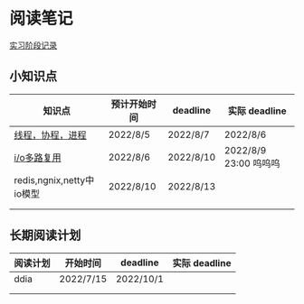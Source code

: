 ﻿# 阅读笔记

[实习阶段记录](./Java相关操作的.md)

## 小知识点

| 知识点                                            | 预计开始时间 | deadline  | 实际 deadline         |
| ------------------------------------------------- | ------------ | --------- | --------------------- |
| [线程，协程，进程](./question/osThreadProcess.md) | 2022/8/5     | 2022/8/7  | 2022/8/6              |
| [i/o多路复用](./question/io-multi)                | 2022/8/6     | 2022/8/10 | 2022/8/9 23:00 呜呜呜 |
| redis,ngnix,netty中io模型                         | 2022/8/10    | 2022/8/13 |                       |
|                                                   |              |           |                       |
|                                                   |              |           |                       |



## 长期阅读计划

| 阅读计划 | 开始时间  | deadline  | 实际 deadline |
| -------- | --------- | --------- | ------------- |
| ddia     | 2022/7/15 | 2022/10/1 |               |
|          |           |           |               |
|          |           |           |               |
